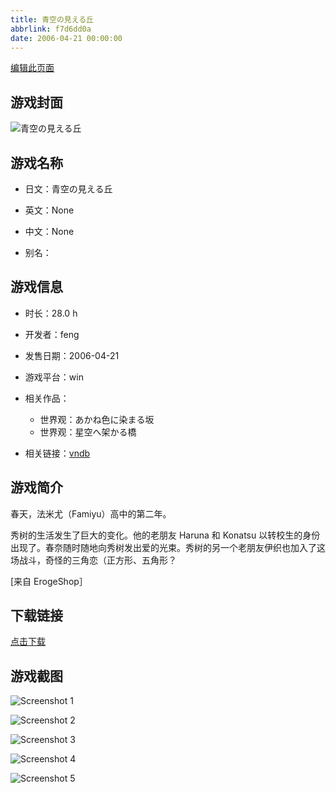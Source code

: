 ```yaml
---
title: 青空の見える丘
abbrlink: f7d6dd0a
date: 2006-04-21 00:00:00
---
```

[编辑此页面](https://github.com/ACG-3/ADV3-source/blob/main/source/_posts/%E9%9D%92%E7%A9%BA%E3%81%AE%E8%A6%8B%E3%81%88%E3%82%8B%E4%B8%98.md)

## 游戏封面

![青空の見える丘](https://pan.timero.xyz/d/onedrive/img_lib_001/%E9%9D%92%E7%A9%BA%E3%81%AE%E8%A6%8B%E3%81%88%E3%82%8B%E4%B8%98_cover.avif)


## 游戏名称

- 日文：青空の見える丘
- 英文：None
- 中文：None

- 别名：


## 游戏信息

- 时长：28.0 h
- 开发者：feng
- 发售日期：2006-04-21
- 游戏平台：win
- 相关作品：
   - 世界观：あかね色に染まる坂
   - 世界观：星空へ架かる橋

- 相关链接：[vndb](https://vndb.org/v1073)


## 游戏简介

春天，法米尤（Famiyu）高中的第二年。

秀树的生活发生了巨大的变化。他的老朋友 Haruna 和 Konatsu 以转校生的身份出现了。春奈随时随地向秀树发出爱的光束。秀树的另一个老朋友伊织也加入了这场战斗，奇怪的三角恋（正方形、五角形？

[来自 ErogeShop］


## 下载链接

[点击下载](https://pan.timero.xyz/onedrive/adv_lib_001/%E9%9D%92%E7%A9%BA%E3%81%AE%E8%A6%8B%E3%81%88%E3%82%8B%E4%B8%98)


## 游戏截图


![Screenshot 1](https://pan.timero.xyz/d/onedrive/img_lib_001/%E9%9D%92%E7%A9%BA%E3%81%AE%E8%A6%8B%E3%81%88%E3%82%8B%E4%B8%98_Screenshot_1.avif)

![Screenshot 2](https://pan.timero.xyz/d/onedrive/img_lib_001/%E9%9D%92%E7%A9%BA%E3%81%AE%E8%A6%8B%E3%81%88%E3%82%8B%E4%B8%98_Screenshot_2.avif)

![Screenshot 3](https://pan.timero.xyz/d/onedrive/img_lib_001/%E9%9D%92%E7%A9%BA%E3%81%AE%E8%A6%8B%E3%81%88%E3%82%8B%E4%B8%98_Screenshot_3.avif)

![Screenshot 4](https://pan.timero.xyz/d/onedrive/img_lib_001/%E9%9D%92%E7%A9%BA%E3%81%AE%E8%A6%8B%E3%81%88%E3%82%8B%E4%B8%98_Screenshot_4.avif)

![Screenshot 5](https://pan.timero.xyz/d/onedrive/img_lib_001/%E9%9D%92%E7%A9%BA%E3%81%AE%E8%A6%8B%E3%81%88%E3%82%8B%E4%B8%98_Screenshot_5.avif)

